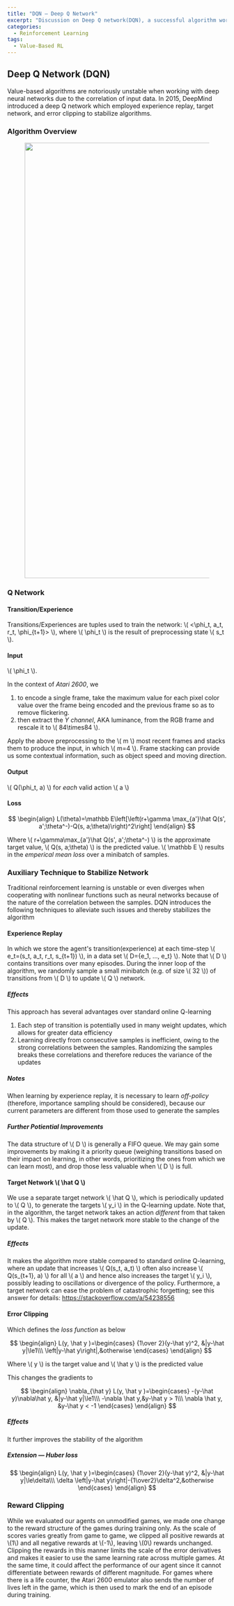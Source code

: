 ```yaml
---
title: "DQN — Deep Q Network"
excerpt: "Discussion on Deep Q network(DQN), a successful algorithm works in discrete-action environments"
categories:
  - Reinforcement Learning
tags:
  - Value-Based RL
---
```


## <a name="DQN"></a>Deep Q Network (DQN)

Value-based algorithms are notoriously unstable when working with deep neural networks due to the correlation of input data. In 2015, DeepMind introduced a deep Q network which employed experience replay, target network, and error clipping to stabilize algorithms.

### Algorithm Overview

<figure>
  <img src="{{ '/images/rl/DQN.png' | absolute_url }}" alt="" width="1000">
  <figcaption></figcaption>
  <style>
    figure figcaption {
    text-align: center;
    }
  </style>
</figure>

### Q Network

#### Transition/Experience

Transitions/Experiences are tuples used to train the network: \\( <\phi_t, a_t, r_t, \phi_{t+1}> \\), where \\( \phi_t \\) is the result of preprocessing state \\( s_t \\).

#### Input

\\( \phi_t \\). 

In the context of *Atari 2600*, we

1. to encode a single frame, take the maximum value for each pixel color value over the frame being encoded and the previous frame so as to remove flickering. 
2. then extract the *Y channel*, AKA luminance, from the RGB frame and rescale it to \\( 84\times84 \\). 

Apply the above preprocessing to the \\( m \\) most recent frames and stacks them to produce the input, in which \\( m=4 \\). Frame stacking can provide us some contextual information, such as object speed and moving direction.

#### Output

\\( Q(\phi_t, a) \\) for *each* valid action \\( a \\)

#### Loss


$$
\begin{align}
L(\theta)=\mathbb E\left[\left(r+\gamma \max_{a'}\hat Q(s', a';\theta^-)-Q(s, a;\theta)\right)^2\right]
\end{align}
$$


Where \\( r+\gamma\max_{a'}\hat Q(s', a';\theta^-) \\) is the approximate target value, \\( Q(s, a;\theta) \\) is the predicted value. \\( \mathbb E \\) results in the *emperical mean loss* over a minibatch of samples.

### Auxiliary Technique to Stabilize Network

Traditional reinforcement learning is unstable or even diverges when cooperating with nonlinear functions such as neural networks because of the nature of the correlation between the samples. DQN introduces the following techniques to alleviate such issues and thereby stabilizes the algorithm 

#### Experience Replay

In which we store the agent's transition(experience) at each time-step \\( e_t=(s_t, a_t, r_t, s_{t+1}) \\), in a data set \\( D=\{e_1, …, e_t\} \\). Note that \\( D \\) contains transitions over many episodes. During the inner loop of the algorithm, we randomly sample a small minibatch (e.g. of size \\( 32 \\)) of transitions from \\( D \\) to update \\( Q \\) network.

##### Effects

This approach has several advantages over standard online Q-learning

1. Each step of transition is potentially used in many weight updates, which allows for greater data efficiency
2. Learning directly from consecutive samples is inefficient, owing to the strong correlations between the samples. Randomizing the samples breaks these correlations and therefore reduces the variance of the updates

##### Notes

When learning by experience replay, it is necessary to learn *off-policy* (therefore, importance sampling should be considered), because our current parameters are different from those used to generate the samples

##### Further Potiential Improvements

The data structure of \\( D \\) is generally a FIFO queue. We may gain some improvements by making it a priority queue (weighing transitions based on their impact on learning, in other words, prioritizing the ones from which we can learn most), and drop those less valuable when \\( D \\) is full.

#### Target Network \\( \hat Q \\)

We use a separate target network \\( \hat Q \\), which is periodically updated to \\( Q \\), to generate the targets \\( y_i \\) in the Q-learning update. Note that, in the algorithm, the target network takes an action *different* from that taken by \\( Q \\). This makes the target network more stable to the change of the update. 

##### Effects

It makes the algorithm more stable compared to standard online Q-learning, where an update that increases \\( Q(s_t, a_t) \\) often also increase \\( Q(s_{t+1}, a) \\) for all \\( a \\) and hence also increases the target \\( y_i \\), possibly leading to oscillations or divergence of the policy. Furthermore, a target network can ease the problem of catastrophic forgetting; see this answer for details: https://stackoverflow.com/a/54238556

#### Error Clipping

Which defines the *loss function* as below

$$
\begin{align}
L(y, \hat y )=\begin{cases}
{1\over 2}(y-\hat y)^2, &|y-\hat y|\le1\\\ 
\left|y-\hat y\right|,&otherwise
\end{cases}
\end{align}
$$

Where \\( y \\) is the target value and \\( \hat y \\) is the predicted value

This changes the gradients to

$$
\begin{align}
\nabla_{\hat y} L(y, \hat y )=\begin{cases}
-(y-\hat y)\nabla\hat y, &|y-\hat y|\le1\\\ 
-\nabla \hat y,&y-\hat y > 1\\\ 
\nabla \hat y, &y-\hat y < -1
\end{cases}
\end{align}
$$


##### Effects

It further improves the stability of the algorithm

##### Extension — Huber loss


$$
\begin{align}
L(y, \hat y )=\begin{cases}
{1\over 2}(y-\hat y)^2, &|y-\hat y|\le\delta\\\ 
\delta \left|y-\hat y\right|-{1\over2}\delta^2,&otherwise
\end{cases}
\end{align}
$$


### Reward Clipping

While we evaluated our agents on unmodified games, we made one change to the reward structure of the games during training only. As the scale of scores varies greatly from game to game, we clipped all positive rewards at \\(1\\) and all negative rewards at \\(-1\\), leaving \\(0\\) rewards unchanged. Clipping the rewards in this manner limits the scale of the error derivatives and makes it easier to use the same learning rate across multiple games. At the same time, it could affect the performance of our agent since it cannot differentiate between rewards of different magnitude. For games where there is a life counter, the Atari 2600 emulator also sends the number of lives left in the game, which is then used to mark the end of an episode during training.
